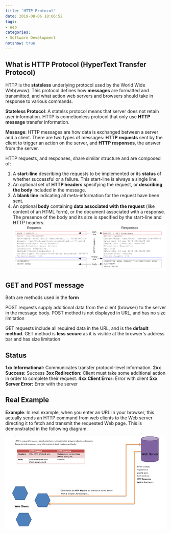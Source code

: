 ```yaml
---
title: 'HTTP Protocol'
date: 2019-08-06 18:06:52
tags: 
- Web
categories: 
- Software Development
notshow: true
---
```


## What is HTTP Protocol (HyperText Transfer Protocol)

HTTP is the **stateless** underlying protocol used by the World Wide Web(www). This protocol defines how **messages** are formatted and transmitted, and what action web servers and browsers should take in response to various commands.

**Stateless Protocol**: A statelss protocol means that server does not retain user information. HTTP is connetionless protocol that only use **HTTP message** transfer information.

**Message**: HTTP messages are how data is exchanged between a server and a client. There are two types of messages: **HTTP requests** sent by the client to trigger an action on the server, and **HTTP responses**, the answer from the server.

HTTP requests, and responses, share similar structure and are composed of:
1) A **start-line** describing the requests to be implemented or its **status** of whether successful or a failure. This start-line is always a single line.
2) An optional set of **HTTP headers** specifying the request, or **describing the body** included in the message.
3) A **blank line** indicating all meta-information for the request have been sent.
4) An optional **body** containing **data associated with the request** (like content of an HTML form), or the document associated with a response. The presence of the body and its size is specified by the start-line and HTTP headers.
![HTTP Message](img/HTTP_Message.png)

## GET and POST message
Both are methods used in the **form** 

POST requests supply additional data from the client (browser) to the server in the message body. POST method is not displayed in URL, and has no size limitation

GET requests include all required data in the URL, and is the **default method**. GET method is **less secure** as it is visible at the browser's address bar and has size limitation

## Status
**1xx Informational:** Communicates transfer protocol-level information.
**2xx Success:** Success
**3xx Redirection:** Client must take some additional action in order to complete their request.
**4xx Client Error:** Error with client
**5xx Server Error:** Error with the server

## Real Example
**Example**: In real example, when you enter an URL in your browser, this actually sends an HTTP command from web clients to the Web server directing it to fetch and transmit the requested Web page. This is demonstrated in the following diagram.


![HTTP Communication Basics](img/HTTP_Communication_Basics.png)



